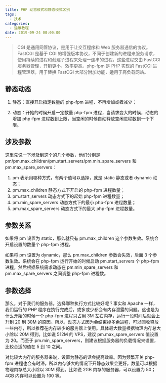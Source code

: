 ```yaml
---
title: PHP 动态模式和静态模式区别
tags:
  - 技术
categories:
  - 运维教程
date: 2019-09-24 00:00:00
---
```


> CGI 是通用网管协议，是用于让交互程序和 Web 服务器通信的协议。FastCGI 是基于 CGI 的增强版本协议，不同于创建新的进程来服务请求，使用持续的进程和创建子进程来处理一连串的进程，这些进程交由 FastCGI 服务器管理，开销更小，效率更高。php-fpm 是 PHP 实现的 FastCGI 进程管理器，用于替换 FastCGI 大部分附加功能，适用于高负载网站。

<!-- more -->

## 静态动态

1. 静态：直接开启指定数量的 php-fpm 进程，不再增加或者减少；

2. 动态：开始的时候开启一定数量 php-fpm 进程，当请求变大的时候，动态的增加 php-fpm 进程数到上限，当空闲的时候自动释放空闲进程数到一个下限。

## 涉及参数

这里先说一下涉及到这个的几个参数，他们分别是 pm/pm.max_children/pm.start_servers/pm.min_spare_servers 和 pm.max_spare_servers：

1. pm 表示用哪种方式，有两个值可以选择，就是 static 静态或者 dynamic 动态；
2. pm.max_children 静态方式下开启的 php-fpm 进程数量；
3. pm.start_servers 动态方式下的起始 php-fpm 进程数量；
4. pm.min_spare_servers 动态方式下的最小 php-fpm 进程数量；
5. pm.max_spare_servers 动态方式下的最大 php-fpm 进程数量。

## 参数关系

如果将 pm 设置为 static，那么就只有 pm.max_children 这个参数生效。系统会开启设置的数量个 php-fpm 进程。

如果将 pm 设置为 dynamic，那么 pm.max_children 参数会失效，后面 3 个参数生效。系统会在 php-fpm 运行开始的时候启动 pm.start_servers 个 php-fpm 进程，然后根据系统需求动态在 pm.min_spare_servers 和 pm.max_spare_servers 之间调整 php-fpm 进程数。

## 参数选择

那么，对于我们的服务器，选择哪种执行方式比较好呢？事实和 Apache 一样，我们运行的 PHP 程序在执行完成后，或多或少都会有内存泄露的问题。这也是为什么开始的时候一个 php-fpm 进程只占用 3M 左右内存，运行一段时间后就会上升到 20 到 30M 的原因。所以，动态方式因为会结束掉多余进程，可以回收释放一些内存，所以推荐在内存较少的服务器上使用。具体最大数量根据物理内存总大小除以 20M 得到。比如说 512M 的 VPS，建议 pm.max_spare_servers 值设置为 20。而至于 pm.min_spare_servers，则建议根据服务器的负载情况来设置，比较合适的值在 5 到 10 之间。

对比较大内存的服务器来说，设置为静态的话会提高效率。因为频繁开关 php-fpm 进程也会有时滞，所以内存够大的情况下开静态效果会更好。数量可以根据物理内存总大小除以 30M 得到。比如说 2GB 内存的服务器，可以设置为 50；4GB 内存可以设置为 100 等。
